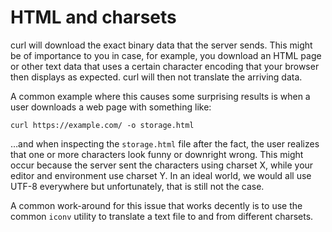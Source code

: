 # HTML and charsets

curl will download the exact binary data that the server sends. This might be
of importance to you in case, for example, you download an HTML page or
other text data that uses a certain character encoding that your browser then
displays as expected. curl will then not translate the arriving data.

A common example where this causes some surprising results is when a user
downloads a web page with something like:

    curl https://example.com/ -o storage.html

…and when inspecting the `storage.html` file after the fact, the user realizes
that one or more characters look funny or downright wrong. This might occur
because the server sent the characters using charset X, while your editor and
environment use charset Y. In an ideal world, we would all use UTF-8
everywhere but unfortunately, that is still not the case.

A common work-around for this issue that works decently is to use the
common `iconv` utility to translate a text file to and from different
charsets.
